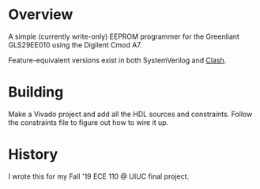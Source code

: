 # Overview

A simple (currently write-only) EEPROM programmer for the Greenliant GLS29EE010 using the Digilent Cmod A7.

Feature-equivalent versions exist in both SystemVerilog and [Clash](https://clash-lang.org/).

# Building

Make a Vivado project and add all the HDL sources and constraints.
Follow the constraints file to figure out how to wire it up.

# History

I wrote this for my Fall '19 ECE 110 @ UIUC final project.
